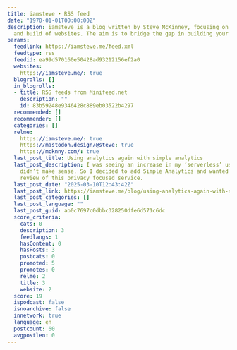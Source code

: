```yaml
---
title: iamsteve • RSS feed
date: "1970-01-01T00:00:00Z"
description: iamsteve is a blog written by Steve McKinney, focusing on the design
  and build of websites. The aim is to bridge the gap in building your design.
params:
  feedlink: https://iamsteve.me/feed.xml
  feedtype: rss
  feedid: ea99d570160e50428ad93212156ef2a0
  websites:
    https://iamsteve.me/: true
  blogrolls: []
  in_blogrolls:
  - title: RSS feeds from Minifeed.net
    description: ""
    id: 83b59248e9346428c889eb03522b4297
  recommended: []
  recommender: []
  categories: []
  relme:
    https://iamsteve.me/: true
    https://mastodon.design/@steve: true
    https://mcknny.com/: true
  last_post_title: Using analytics again with simple analytics
  last_post_description: I was seeing an increase in my ‘serverless’ usage and it
    didn’t make sense. So I decided to add Simple Analytics and wanted to share a
    review of this privacy focused service.
  last_post_date: "2025-03-10T12:43:42Z"
  last_post_link: https://iamsteve.me/blog/using-analytics-again-with-simple-analytics
  last_post_categories: []
  last_post_language: ""
  last_post_guid: ab0c7697c0dbbc328250dfe6d571c6dc
  score_criteria:
    cats: 0
    description: 3
    feedlangs: 1
    hasContent: 0
    hasPosts: 3
    postcats: 0
    promoted: 5
    promotes: 0
    relme: 2
    title: 3
    website: 2
  score: 19
  ispodcast: false
  isnoarchive: false
  innetwork: true
  language: en
  postcount: 60
  avgpostlen: 0
---
```

